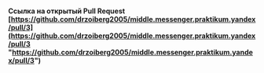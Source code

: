 
####  Ссылка на открытый Pull Request  [https://github.com/drzoiberg2005/middle.messenger.praktikum.yandex/pull/3](https://github.com/drzoiberg2005/middle.messenger.praktikum.yandex/pull/3 "https://github.com/drzoiberg2005/middle.messenger.praktikum.yandex/pull/3")

